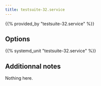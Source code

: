 ```yaml
---
title: testsuite-32.service
---
```


{{% provided_by "testsuite-32.service" %}}

## Options

{{% systemd_unit "testsuite-32.service" %}}

## Additionnal notes

Nothing here.